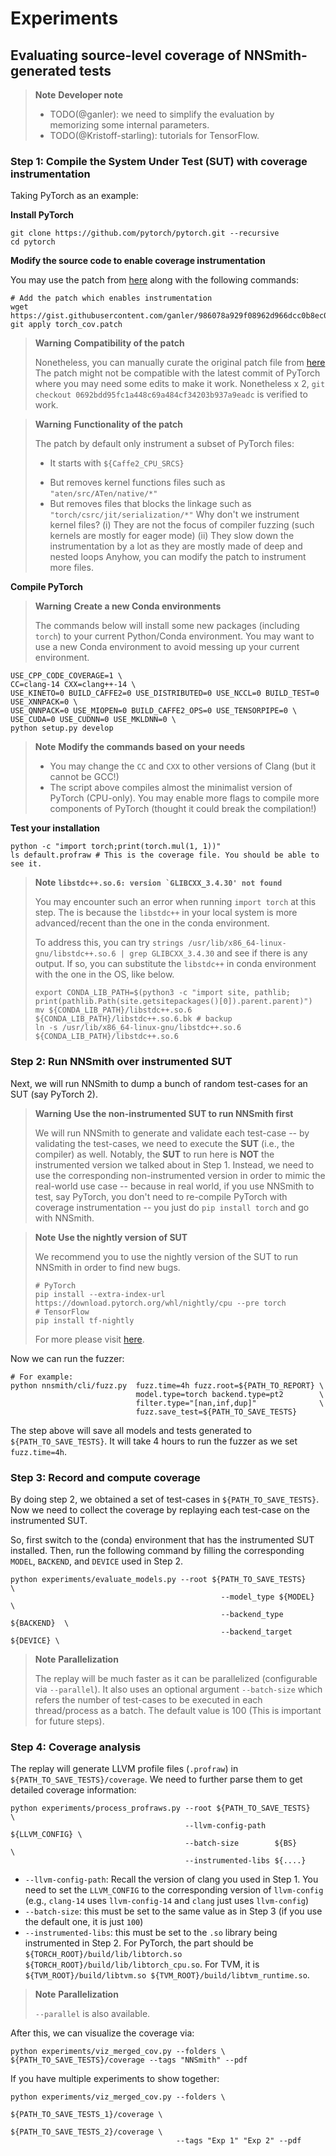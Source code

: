 # Experiments

## Evaluating source-level coverage of NNSmith-generated tests

> **Note** **Developer note**
>
> - TODO(@ganler): we need to simplify the evaluation by memorizing some internal parameters.
> - TODO(@Kristoff-starling): tutorials for TensorFlow.

### Step 1: Compile the System Under Test (SUT) with coverage instrumentation

Taking PyTorch as an example:

**Install PyTorch**

```shell
git clone https://github.com/pytorch/pytorch.git --recursive
cd pytorch
```

**Modify the source code to enable coverage instrumentation**

You may use the patch from [here](https://gist.github.com/ganler/986078a929f08962d966dcc0b8ec0ebe) along with the following commands:

```shell
# Add the patch which enables instrumentation
wget https://gist.githubusercontent.com/ganler/986078a929f08962d966dcc0b8ec0ebe/raw/f00502c86127b4a1867c99c3c2d5879f8c223460/torch_cov.patch
git apply torch_cov.patch
```

> **Warning** **Compatibility of the patch**
>
> Nonetheless, you can manually curate the original patch file from [here](https://gist.github.com/ganler/986078a929f08962d966dcc0b8ec0ebe)
> The patch might not be compatible with the latest commit of PyTorch where you may need some edits to make it work.
> Nonetheless x 2, `git checkout 0692bdd95fc1a448c69a484cf34203b937a9eadc` is verified to work.

> **Warning** **Functionality of the patch**
>
> The patch by default only instrument a subset of PyTorch files:
> + It starts with `${Caffe2_CPU_SRCS}`
> - But removes kernel functions files such as `"aten/src/ATen/native/*"`
> - But removes files that blocks the linkage such as `"torch/csrc/jit/serialization/*"`
> Why don't we instrument kernel files?
> (i)  They are not the focus of compiler fuzzing (such kernels are mostly for eager mode)
> (ii) They slow down the instrumentation by a lot as they are mostly made of deep and nested loops
> Anyhow, you can modify the patch to instrument more files.

**Compile PyTorch**

> **Warning** **Create a new Conda environments**
>
> The commands below will install some new packages (including `torch`) to your current Python/Conda environment.
> You may want to use a new Conda environment to avoid messing up your current environment.

```shell
USE_CPP_CODE_COVERAGE=1 \
CC=clang-14 CXX=clang++-14 \
USE_KINETO=0 BUILD_CAFFE2=0 USE_DISTRIBUTED=0 USE_NCCL=0 BUILD_TEST=0 USE_XNNPACK=0 \
USE_QNNPACK=0 USE_MIOPEN=0 BUILD_CAFFE2_OPS=0 USE_TENSORPIPE=0 \
USE_CUDA=0 USE_CUDNN=0 USE_MKLDNN=0 \
python setup.py develop
```

> **Note** **Modify the commands based on your needs**
>
> - You may change the `CC` and `CXX` to other versions of Clang (but it cannot be GCC!)
> - The script above compiles almost the minimalist version of PyTorch (CPU-only). You may enable more flags to compile more components of PyTorch (thought it could break the compilation!)

**Test your installation**

```shell
python -c "import torch;print(torch.mul(1, 1))"
ls default.profraw # This is the coverage file. You should be able to see it.
```

> **Note** **``libstdc++.so.6: version `GLIBCXX_3.4.30' not found``**
>
> You may encounter such an error when running `import torch` at this step. The is because the `libstdc++` in your local system
> is more advanced/recent than the one in the conda environment.
>
> To address this, you can try `strings /usr/lib/x86_64-linux-gnu/libstdc++.so.6 | grep GLIBCXX_3.4.30` and see if there is any output.
> If so, you can substitute the `libstdc++` in conda environment with the one in the OS, like below.
>
> ```shell
> export CONDA_LIB_PATH=$(python3 -c "import site, pathlib; print(pathlib.Path(site.getsitepackages()[0]).parent.parent)")
> mv ${CONDA_LIB_PATH}/libstdc++.so.6 ${CONDA_LIB_PATH}/libstdc++.so.6.bk # backup
> ln -s /usr/lib/x86_64-linux-gnu/libstdc++.so.6 ${CONDA_LIB_PATH}/libstdc++.so.6
> ```

### Step 2: Run NNSmith over instrumented SUT

Next, we will run NNSmith to dump a bunch of random test-cases for an SUT (say PyTorch 2).

> **Warning** **Use the non-instrumented SUT to run NNSmith first**
>
> We will run NNSmith to generate and validate each test-case -- by validating the test-cases,
> we need to execute the **SUT** (i.e., the compiler) as well. Notably, the **SUT** to run here
> is **NOT** the instrumented version we talked about in Step 1. Instead, we need to use the
> corresponding non-instrumented version in order to mimic the real-world use case -- because
> in real world, if you use NNSmith to test, say PyTorch, you don't need to re-compile PyTorch
> with coverage instrumentation -- you just do `pip install torch` and go with NNSmith.

> **Note** **Use the nightly version of SUT**
>
> We recommend you to use the nightly version of the SUT to run NNSmith in order to find new
> bugs.
>
> ```shell
> # PyTorch
> pip install --extra-index-url https://download.pytorch.org/whl/nightly/cpu --pre torch
> # TensorFlow
> pip install tf-nightly
> ```
> For more please visit [here](https://github.com/ise-uiuc/nnsmith/blob/main/requirements/sys/).

Now we can run the fuzzer:

```shell
# For example:
python nnsmith/cli/fuzz.py  fuzz.time=4h fuzz.root=${PATH_TO_REPORT} \
                            model.type=torch backend.type=pt2        \
                            filter.type="[nan,inf,dup]"              \
                            fuzz.save_test=${PATH_TO_SAVE_TESTS}
```

The step above will save all models and tests generated to `${PATH_TO_SAVE_TESTS}`. It will
take 4 hours to run the fuzzer as we set `fuzz.time=4h`.

### Step 3: Record and compute coverage

By doing step 2, we obtained a set of test-cases in `${PATH_TO_SAVE_TESTS}`. Now we need to
collect the coverage by replaying each test-case on the instrumented SUT.

So, first switch to the (conda) environment that has the instrumented SUT installed. Then, run
the following command by filling the corresponding `MODEL`, `BACKEND`, and `DEVICE` used in
Step 2.

```shell
python experiments/evaluate_models.py --root ${PATH_TO_SAVE_TESTS}        \
                                               --model_type ${MODEL}      \
                                               --backend_type ${BACKEND}  \
                                               --backend_target ${DEVICE} \
```

> **Note** **Parallelization**
>
> The replay will be much faster as it can be parallelized (configurable via `--parallel`).
> It also uses an optional argument `--batch-size` which refers the number of test-cases to
> be executed in each thread/process as a batch. The default value is 100 (This is important for future steps).

### Step 4: Coverage analysis

The replay will generate LLVM profile files (`.profraw`) in `${PATH_TO_SAVE_TESTS}/coverage`. We need to further parse them to get detailed coverage information:

```shell
python experiments/process_profraws.py --root ${PATH_TO_SAVE_TESTS}       \
                                       --llvm-config-path  ${LLVM_CONFIG} \
                                       --batch-size        ${BS}          \
                                       --instrumented-libs ${....}
```

- `--llvm-config-path`: Recall the version of clang you used in Step 1. You need to set the `LLVM_CONFIG` to the corresponding version of `llvm-config` (e.g., `clang-14` uses `llvm-config-14` and `clang` just uses `llvm-config`)
- `--batch-size`: this must be set to the same value as in Step 3 (if you use the default one, it is just `100`)
- `--instrumented-libs`: this must be set to the `.so` library being instrumented in Step 2. For PyTorch, the part should be `${TORCH_ROOT}/build/lib/libtorch.so ${TORCH_ROOT}/build/lib/libtorch_cpu.so`. For TVM, it is `${TVM_ROOT}/build/libtvm.so ${TVM_ROOT}/build/libtvm_runtime.so`.

> **Note** **Parallelization**
>
> `--parallel` is also available.

After this, we can visualize the coverage via:

```shell
python experiments/viz_merged_cov.py --folders \
${PATH_TO_SAVE_TESTS}/coverage --tags "NNSmith" --pdf
```

If you have multiple experiments to show together:

```shell
python experiments/viz_merged_cov.py --folders \
                                         ${PATH_TO_SAVE_TESTS_1}/coverage \
                                         ${PATH_TO_SAVE_TESTS_2}/coverage \
                                     --tags "Exp 1" "Exp 2" --pdf
```
